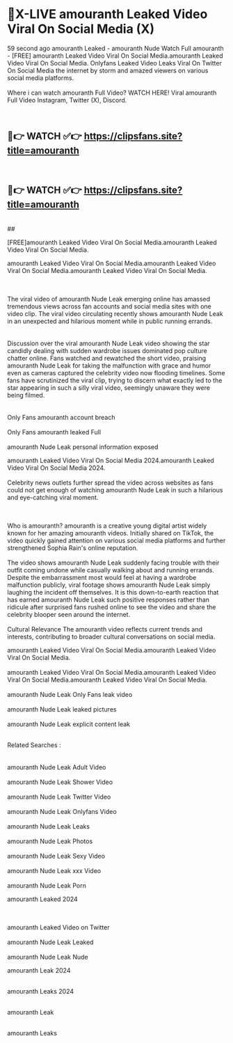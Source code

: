 # 🔴X-LIVE amouranth Leaked Video Viral On Social Media (X)<br>


59 second ago amouranth Leaked  - amouranth Nude  Watch Full amouranth - [FREE] amouranth Leaked Video Viral On Social Media.amouranth Leaked Video Viral On Social Media.   Onlyfans Leaked Video Leaks Viral On Twitter On Social Media the internet by storm and amazed viewers on various social media platforms. <br><br>
Where i can watch amouranth Full Video? WATCH HERE! Viral amouranth Full Video Instagram, Twitter (X), Discord. <br>


 <br>

##  🔴👉 WATCH ✅👉  <a href="https://clipsfans.site?title=amouranth&ref=git">https://clipsfans.site?title=amouranth</a> <br>
  <br>

##  🔴👉 WATCH ✅👉  <a href="https://clipsfans.site?title=amouranth&ref=git">https://clipsfans.site?title=amouranth</a> <br>
  <br>
  ##



[FREE]amouranth Leaked Video Viral On Social Media.amouranth Leaked Video Viral On Social Media. <br>

amouranth Leaked Video Viral On Social Media.amouranth Leaked Video Viral On Social Media.amouranth Leaked Video Viral On Social Media. <br>


  <br>

  <br>
The viral video of amouranth Nude Leak emerging online has amassed tremendous views across fan accounts and social media sites with one video clip. The viral video circulating recently shows amouranth Nude Leak in an unexpected and hilarious moment while in public running errands.<br>
<br>


<br>
Discussion over the viral amouranth Nude Leak video showing the star candidly dealing with sudden wardrobe issues dominated pop culture chatter online. Fans watched and rewatched the short video, praising amouranth Nude Leak for taking the malfunction with grace and humor even as cameras captured the celebrity video now flooding timelines. Some fans have scrutinized the viral clip, trying to discern what exactly led to the star appearing in such a silly viral video, seemingly unaware they were being filmed.<br>
<br>
<br> 
Only Fans amouranth account breach<br>
<br>
Only Fans amouranth leaked Full <br>
<br>
amouranth Nude Leak personal information exposed<br>

amouranth Leaked Video Viral On Social Media 2024.amouranth Leaked Video Viral On Social Media 2024. <br>
<br>
Celebrity news outlets further spread the video across websites as fans could not get enough of watching amouranth Nude Leak in such a hilarious and eye-catching viral moment.<br>
<br>

<br>
Who is amouranth? amouranth is a creative young digital artist widely known for her amazing amouranth videos. Initially shared on TikTok, the video quickly gained attention on various social media platforms and further strengthened Sophia Rain's online reputation.<br>
<br>
The video shows amouranth Nude Leak suddenly facing trouble with their outfit coming undone while casually walking about and running errands. Despite the embarrassment most would feel at having a wardrobe malfunction publicly, viral footage shows amouranth Nude Leak simply laughing the incident off themselves. It is this down-to-earth reaction that has earned amouranth Nude Leak such positive responses rather than ridicule after surprised fans rushed online to see the video and share the celebrity blooper seen around the internet.<br>
<br>
Cultural Relevance The amouranth video reflects current trends and interests, contributing to broader cultural conversations on social media.<br>

amouranth Leaked Video Viral On Social Media.amouranth Leaked Video Viral On Social Media.<br>
<br>
amouranth Leaked Video Viral On Social Media.amouranth Leaked Video Viral On Social Media.amouranth Leaked Video Viral On Social Media.<br>
<br>
amouranth Nude Leak Only Fans leak video<br>
<br>
amouranth Nude Leak leaked pictures<br>
<br>
amouranth Nude Leak explicit content leak<br>


<br>
Related Searches :<br>
<br>

<br>
amouranth Nude Leak Adult Video<br>
<br>
amouranth Nude Leak Shower Video<br>
<br>
amouranth Nude Leak Twitter Video<br>
<br>
amouranth Nude Leak Onlyfans Video<br>
<br>
amouranth Nude Leak Leaks<br>
<br>
amouranth Nude Leak Photos<br>

<br>
amouranth Nude Leak Sexy Video<br>
<br>
amouranth Nude Leak xxx Video<br>
<br>
amouranth Nude Leak Porn<br>

amouranth  Leaked 2024 <br> <br>
<br>

amouranth Leaked Video on Twitter <br>
<br>
amouranth Nude Leak Leaked<br>
<br>
amouranth Nude Leak Nude<br>


amouranth  Leak 2024 <br> <br>



amouranth  Leaks 2024 <br> <br>



 
amouranth  Leak<br> <br>



amouranth  Leaks<br> <br>





</p>




 



</p>











